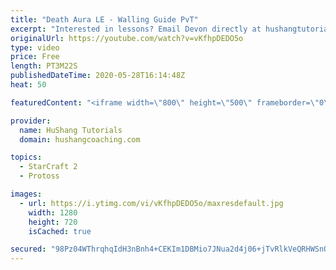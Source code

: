 ```yaml
---
title: "Death Aura LE - Walling Guide PvT"
excerpt: "Interested in lessons? Email Devon directly at hushangtutorials@outlook.com ------------------------------------------------------------------------------------------------------- Want to support HuShang Tutorials directly? Patreon is a website where you can contribute a monthly donation that will help"
originalUrl: https://youtube.com/watch?v=vKfhpDEDO5o
type: video
price: Free
length: PT3M22S
publishedDateTime: 2020-05-28T16:14:48Z
heat: 50

featuredContent: "<iframe width=\"800\" height=\"500\" frameborder=\"0\" src=\"https://www.youtube.com/embed/vKfhpDEDO5o\" allow=\"accelerometer; autoplay; encrypted-media; gyroscope; picture-in-picture\" allowfullscreen></iframe>"

provider:
  name: HuShang Tutorials
  domain: hushangcoaching.com

topics:
  - StarCraft 2
  - Protoss

images:
  - url: https://i.ytimg.com/vi/vKfhpDEDO5o/maxresdefault.jpg
    width: 1280
    height: 720
    isCached: true

secured: "98Pz04WThrqhqIdH3nBnh4+CEKIm1DBMio7JNua2d4j06+jTvRlkVeQRHWSnOHw8+h3VJYMNkF/yOkRclvMII5/HoZ1nsMf8+UdW9OQFk8SwopKCTjaGuY4J5vj8vf/f9dLWviAgNdIYx4WPgI4SyrCgYKsxwn+SzENyrXZNImWS9+LbI9ri/Sqjp4T2swiRkbtanZibVIFnWj+BPZoVWHDI5DDYJc1I4auCTSE6lkhDjK57Hc2w5IkNPdR/OU0a70JoQ3LNAlVoDpY/9Pfreu88Luw14Dy6kTFd9WrOynCH5PyDWleknwbxf6rNgx7jI5jfE0zMG5OqfJB8KhYTiGghcVO9oNEaXLTqvmZgd3mj2k+0su/HFgM4Uj66DfTrbdgy8yv3GHVwNEJmD5f4LuYJDjGVrYvuwHW73KVpmEU=;E3r3OpCIaXIvvvMTM5bfhA=="
---
```


